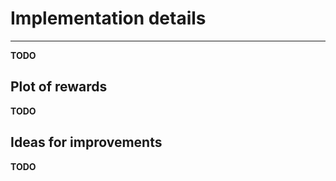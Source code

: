 # Implementation details
___

__TODO__

## Plot of rewards

__TODO__

## Ideas for improvements

__TODO__
